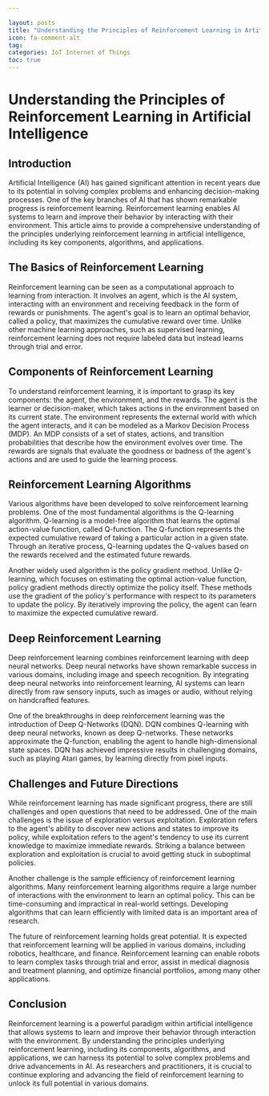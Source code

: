 ```yaml
---

layout: posts
title: "Understanding the Principles of Reinforcement Learning in Artificial Intelligence"
icon: fa-comment-alt
tag:      
categories: IoT Internet of Things
toc: true
---
```




# Understanding the Principles of Reinforcement Learning in Artificial Intelligence

## Introduction

Artificial Intelligence (AI) has gained significant attention in recent years due to its potential in solving complex problems and enhancing decision-making processes. One of the key branches of AI that has shown remarkable progress is reinforcement learning. Reinforcement learning enables AI systems to learn and improve their behavior by interacting with their environment. This article aims to provide a comprehensive understanding of the principles underlying reinforcement learning in artificial intelligence, including its key components, algorithms, and applications.

## The Basics of Reinforcement Learning

Reinforcement learning can be seen as a computational approach to learning from interaction. It involves an agent, which is the AI system, interacting with an environment and receiving feedback in the form of rewards or punishments. The agent's goal is to learn an optimal behavior, called a policy, that maximizes the cumulative reward over time. Unlike other machine learning approaches, such as supervised learning, reinforcement learning does not require labeled data but instead learns through trial and error.

## Components of Reinforcement Learning

To understand reinforcement learning, it is important to grasp its key components: the agent, the environment, and the rewards. The agent is the learner or decision-maker, which takes actions in the environment based on its current state. The environment represents the external world with which the agent interacts, and it can be modeled as a Markov Decision Process (MDP). An MDP consists of a set of states, actions, and transition probabilities that describe how the environment evolves over time. The rewards are signals that evaluate the goodness or badness of the agent's actions and are used to guide the learning process.

## Reinforcement Learning Algorithms

Various algorithms have been developed to solve reinforcement learning problems. One of the most fundamental algorithms is the Q-learning algorithm. Q-learning is a model-free algorithm that learns the optimal action-value function, called Q-function. The Q-function represents the expected cumulative reward of taking a particular action in a given state. Through an iterative process, Q-learning updates the Q-values based on the rewards received and the estimated future rewards.

Another widely used algorithm is the policy gradient method. Unlike Q-learning, which focuses on estimating the optimal action-value function, policy gradient methods directly optimize the policy itself. These methods use the gradient of the policy's performance with respect to its parameters to update the policy. By iteratively improving the policy, the agent can learn to maximize the expected cumulative reward.

## Deep Reinforcement Learning

Deep reinforcement learning combines reinforcement learning with deep neural networks. Deep neural networks have shown remarkable success in various domains, including image and speech recognition. By integrating deep neural networks into reinforcement learning, AI systems can learn directly from raw sensory inputs, such as images or audio, without relying on handcrafted features.

One of the breakthroughs in deep reinforcement learning was the introduction of Deep Q-Networks (DQN). DQN combines Q-learning with deep neural networks, known as deep Q-networks. These networks approximate the Q-function, enabling the agent to handle high-dimensional state spaces. DQN has achieved impressive results in challenging domains, such as playing Atari games, by learning directly from pixel inputs.

## Challenges and Future Directions

While reinforcement learning has made significant progress, there are still challenges and open questions that need to be addressed. One of the main challenges is the issue of exploration versus exploitation. Exploration refers to the agent's ability to discover new actions and states to improve its policy, while exploitation refers to the agent's tendency to use its current knowledge to maximize immediate rewards. Striking a balance between exploration and exploitation is crucial to avoid getting stuck in suboptimal policies.

Another challenge is the sample efficiency of reinforcement learning algorithms. Many reinforcement learning algorithms require a large number of interactions with the environment to learn an optimal policy. This can be time-consuming and impractical in real-world settings. Developing algorithms that can learn efficiently with limited data is an important area of research.

The future of reinforcement learning holds great potential. It is expected that reinforcement learning will be applied in various domains, including robotics, healthcare, and finance. Reinforcement learning can enable robots to learn complex tasks through trial and error, assist in medical diagnosis and treatment planning, and optimize financial portfolios, among many other applications.

## Conclusion

Reinforcement learning is a powerful paradigm within artificial intelligence that allows systems to learn and improve their behavior through interaction with the environment. By understanding the principles underlying reinforcement learning, including its components, algorithms, and applications, we can harness its potential to solve complex problems and drive advancements in AI. As researchers and practitioners, it is crucial to continue exploring and advancing the field of reinforcement learning to unlock its full potential in various domains.